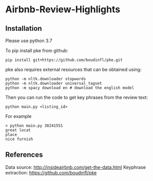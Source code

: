 # Airbnb-Review-Highlights

## Installation
Please use python 3.7

To pip install pke from github:
```
pip install git+https://github.com/boudinfl/pke.git
```
pke also requires external resources that can be obtained using:
```
python -m nltk.downloader stopwords
python -m nltk.downloader universal_tagset
python -m spacy download en # download the english model
```
Then you can run the code to get key phrases from the review text:
```
python main.py <listing_id>
```
For example
```
> python main.py 38241551
great locat
place
nice furnish
```


## References
Data source: http://insideairbnb.com/get-the-data.html
Keyphrase extraction: https://github.com/boudinfl/pke